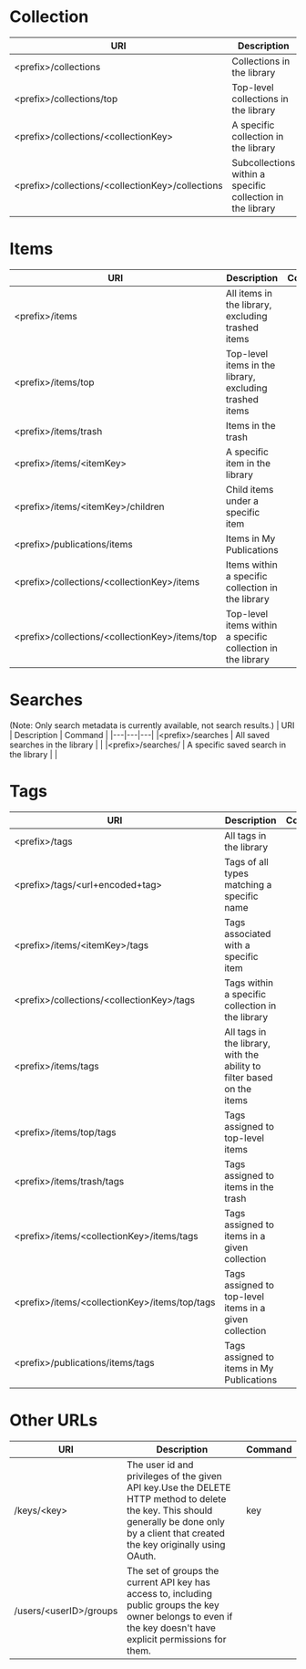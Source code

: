 # Collection

| URI | Description | Command |  
|---|---|---|
| &lt;prefix>/collections | Collections in the library | |
| &lt;prefix>/collections/top | Top-level collections in the library | |
| &lt;prefix>/collections/&lt;collectionKey> | A specific collection in the library | |
| &lt;prefix>/collections/&lt;collectionKey>/collections | Subcollections within a specific collection in the library | |

# Items

| URI | Description | Command |
|---|---|---|
| &lt;prefix>/items | All items in the library, excluding trashed items | |
| &lt;prefix>/items/top | Top-level items in the library, excluding trashed items | |
| &lt;prefix>/items/trash | Items in the trash | |
| &lt;prefix>/items/&lt;itemKey> | A specific item in the library | |
| &lt;prefix>/items/&lt;itemKey>/children | Child items under a specific item | |
| &lt;prefix>/publications/items | Items in My Publications | |
| &lt;prefix>/collections/&lt;collectionKey>/items | Items within a specific collection in the library | |
| &lt;prefix>/collections/&lt;collectionKey>/items/top | Top-level items within a specific collection in the library | |

# Searches
(Note: Only search metadata is currently available, not search results.)
| URI | Description | Command |
|---|---|---|
|&lt;prefix>/searches	| All saved searches in the library | |
|&lt;prefix>/searches/<searchKey>	| A specific saved search in the library | |

# Tags
| URI | Description | Command |
|---|---|---|
| &lt;prefix>/tags | All tags in the library | |
| &lt;prefix>/tags/&lt;url+encoded+tag> | Tags of all types matching a specific name | |
| &lt;prefix>/items/&lt;itemKey>/tags | Tags associated with a specific item | |
| &lt;prefix>/collections/&lt;collectionKey>/tags | Tags within a specific collection in the library | |
| &lt;prefix>/items/tags | All tags in the library, with the ability to filter based on the items | |
| &lt;prefix>/items/top/tags | Tags assigned to top-level items | |
| &lt;prefix>/items/trash/tags | Tags assigned to items in the trash | |
| &lt;prefix>/items/&lt;collectionKey>/items/tags | Tags assigned to items in a given collection | |
| &lt;prefix>/items/&lt;collectionKey>/items/top/tags | Tags assigned to top-level items in a given collection | |
| &lt;prefix>/publications/items/tags | Tags assigned to items in My Publications | |

# Other URLs
| URI | Description | Command |
|---|---|---|
| /keys/&lt;key> | The user id and privileges of the given API key.Use the DELETE HTTP method to delete the key. This should generally be done only by a client that created the key originally using OAuth. | key |
| /users/&lt;userID>/groups | The set of groups the current API key has access to, including public groups the key owner belongs to even if the key doesn't have explicit permissions for them. | |
